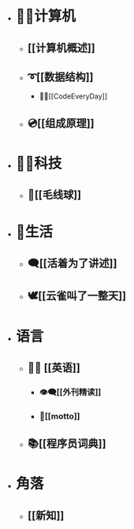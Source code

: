 - # 🐱‍💻计算机
	- ## [[计算机概述]]
	- ## ➰[[数据结构]]
		- 👨‍💻[[CodeEveryDay]]
	- ## 💿[[组成原理]]
- # 👩‍🚀科技
	- ## 🧶[[毛线球]]
- # 🍪生活
	- ## 🗨️[[活着为了讲述]]
	- ## 🕊️[[云雀叫了一整天]]
- # 语言
	- ## 💂‍♂️ [[英语]]
		- ### 👁️‍🗨️[[外刊精读]]
		- ### 🔖[[motto]]
	- ## 📚[[程序员词典]]
- # 角落
	- ## [[新知]]
